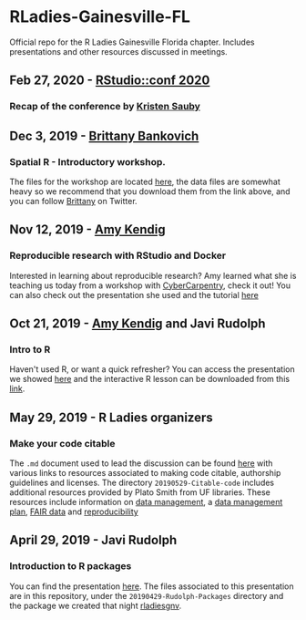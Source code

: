 # RLadies-Gainesville-FL
Official repo for the R Ladies Gainesville Florida chapter. Includes presentations and other resources discussed in meetings.

## Feb 27, 2020 - [RStudio::conf 2020](https://github.com/rstudio-conf-2020)
### Recap of the conference by [Kristen Sauby](https://dev.azure.com/KristenSauby/_git/RStudioConf2020?path=%2Fpres.pdf&version=GBmaster)  


## Dec 3, 2019 - [Brittany Bankovich](https://www.linkedin.com/in/brittany-bankovich-77805290/)
### Spatial R - Introductory workshop.
The files for the workshop are located [here](https://dev.azure.com/KristenSauby/GIS_in_R_workshop/_git/GIS_in_R?path=%2F&version=GBmaster), the data files are somewhat heavy so we recommend that you download them from the link above, and you can follow [Brittany](https://twitter.com/SuperModelR) on Twitter.

## Nov 12, 2019 - [Amy Kendig](https://github.com/aekendig/docker-rstudio-tutorial)
### Reproducible research with RStudio and Docker
Interested in learning about reproducible research? Amy learned what she is teaching us today from a workshop with [CyberCarpentry](http://cybercarpentry.web.unc.edu/), check it out! You can also check out the presentation she used and the tutorial [here](https://github.com/aekendig/docker-rstudio-tutorial/blob/master/Docker_RLadies_Nov2019.pdf)

## Oct 21, 2019 - [Amy Kendig](https://github.com/aekendig) and Javi Rudolph 
### Intro to R
Haven't used R, or want a quick refresher? You can access the presentation we showed [here](https://speakerdeck.com/javirudolph/intro2r-rladiesgnv) and the interactive R lesson can be downloaded from this [link](https://tinyurl.com/Intro2R-RLadiesGNV).


## May 29, 2019 - R Ladies organizers
### Make your code citable
The `.md` document used to lead the discussion can be found [here](https://github.com/javirudolph/RLadies-Gainesville-FL/blob/master/20190529-Citable-code/may_meeting_presentation.md) with various links to resources associated to making code citable, authorship guidelines and licenses. The directory `20190529-Citable-code` includes additional resources provided by Plato Smith from UF libraries. These resources include information on [data management](https://github.com/javirudolph/RLadies-Gainesville-FL/blob/master/20190529-Citable-code/UF-citable-code.pdf), a [data management plan](https://github.com/javirudolph/RLadies-Gainesville-FL/blob/master/20190529-Citable-code/data_management_plan_presentation.pdf), [FAIR data](https://github.com/javirudolph/RLadies-Gainesville-FL/blob/master/20190529-Citable-code/FAIR_data_presentation.pdf) and [reproducibility](https://github.com/javirudolph/RLadies-Gainesville-FL/blob/master/20190529-Citable-code/SIGMOD_Reproducibility_Template.pdf)

## April 29, 2019 - Javi Rudolph
### Introduction to R packages
You can find the presentation [here](https://javirudolph.github.io/RLadies-Gainesville-FL/20190429-Rudolph-packages/apr29presentation.html#1). The files associated to this presentation are in this repository, under the `20190429-Rudolph-Packages` directory and the package we created that night [rladiesgnv](https://github.com/javirudolph/rladiesgnv).

